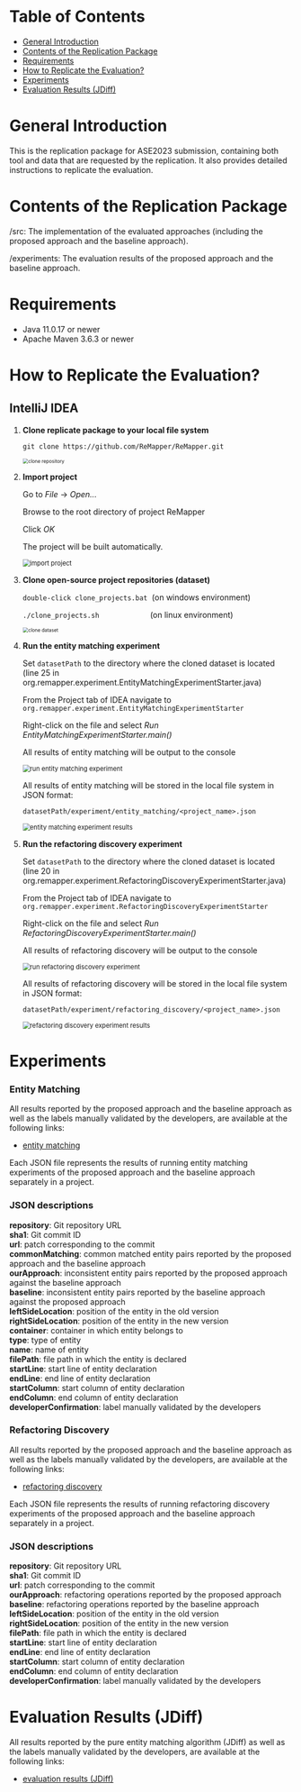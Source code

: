 # Table of Contents

- [General Introduction](#General-Introduction)
- [Contents of the Replication Package](#Contents-of-the-Replication-Package)
- [Requirements](#Requirements)
- [How to Replicate the Evaluation?](#How-to-Replicate-the-Evaluation)
- [Experiments](#Experiments)
- [Evaluation Results (JDiff)](#Evaluation-Results-(JDiff))

# General Introduction

This is the replication package for ASE2023 submission, containing both tool and data that are requested by the replication. It also provides detailed instructions to replicate the evaluation.

# Contents of the Replication Package

/src: The implementation of the evaluated approaches (including the proposed approach and the baseline approach).

/experiments: The evaluation results of the proposed approach and the baseline approach.

# Requirements

- Java 11.0.17 or newer
- Apache Maven 3.6.3 or newer

# How to Replicate the Evaluation?

## IntelliJ IDEA

1. **Clone replicate package to your local file system**

   `git clone https://github.com/ReMapper/ReMapper.git`
   
   <img src="./clone_repository.png" alt="clone repository" style="zoom:60%;" />

2. **Import project**

   Go to *File* -> *Open...*

   Browse to the root directory of project ReMapper

   Click *OK*

   The project will be built automatically.

   <img src="./import_project.png" alt="import project" style="zoom:80%;" />

3. **Clone open-source project repositories (dataset)**
   
   `double-click clone_projects.bat` &nbsp;(on windows environment)
   
   `./clone_projects.sh` &nbsp;&nbsp;&nbsp;&nbsp;&nbsp;&nbsp;&nbsp;&nbsp;&nbsp;&nbsp;&nbsp;&nbsp;&nbsp;&nbsp;&nbsp;&nbsp;&nbsp;&nbsp;&nbsp;&nbsp;&nbsp;&nbsp;(on linux environment)
   
   <img src="./clone_dataset.png" alt="clone dataset" style="zoom:60%;" />

4. **Run the entity matching experiment**

   Set `datasetPath` to the directory where the cloned dataset is located (line 25 in org.remapper.experiment.EntityMatchingExperimentStarter.java)

   From the Project tab of IDEA navigate to `org.remapper.experiment.EntityMatchingExperimentStarter`

   Right-click on the file and select *Run EntityMatchingExperimentStarter.main()*

   All results of entity matching will be output to the console

   <img src="./run_entity_matching_experiment.png" alt="run entity matching experiment" style="zoom:80%;" />

   All results of entity matching will be stored in the local file system in JSON format:

   `datasetPath/experiment/entity_matching/<project_name>.json` 

   <img src="./entity_matching_experiment_results.png" alt="entity matching experiment results" style="zoom:80%;" />

5. **Run the refactoring discovery experiment**

   Set `datasetPath` to the directory where the cloned dataset is located (line 20 in org.remapper.experiment.RefactoringDiscoveryExperimentStarter.java)

   From the Project tab of IDEA navigate to `org.remapper.experiment.RefactoringDiscoveryExperimentStarter`

   Right-click on the file and select *Run RefactoringDiscoveryExperimentStarter.main()*

   All results of refactoring discovery will be output to the console
   
   <img src="./run_refactoring_discovery_experiment.png" alt="run refactoring discovery experiment" style="zoom:80%;" />
   
   All results of refactoring discovery will be stored in the local file system in JSON format:
   
   `datasetPath/experiment/refactoring_discovery/<project_name>.json` 
   
   <img src="./refactoring_discovery_experiment_results.png" alt="refactoring discovery experiment results" style="zoom:80%;" />

# Experiments

### Entity Matching

All results reported by the proposed approach and the baseline approach as well as the labels manually validated by the developers, are available at the following links:

* [entity matching](experiments/entity%20matching/)

Each JSON file represents the results of running entity matching experiments of the proposed approach and the baseline approach separately in a project.

### JSON descriptions

**repository**: Git repository URL  
**sha1**: Git commit ID  
**url**: patch corresponding to the commit  
**commonMatching**: common matched entity pairs reported by the proposed approach and the baseline approach  
**ourApproach**: inconsistent entity pairs reported by the proposed approach against the baseline approach  
**baseline**: inconsistent entity pairs reported by the baseline approach against the proposed approach  
**leftSideLocation**: position of the entity in the old version  
**rightSideLocation**: position of the entity in the new version  
**container**: container in which entity belongs to  
**type**: type of entity  
**name**: name of entity  
**filePath**: file path in which the entity is declared  
**startLine**: start line of entity declaration  
**endLine**: end line of entity declaration  
**startColumn**: start column of entity declaration  
**endColumn**: end column of entity declaration  
**developerConfirmation**: label manually validated by the developers

### Refactoring Discovery

All results reported by the proposed approach and the baseline approach as well as the labels manually validated by the developers, are available at the following links:

* [refactoring discovery](experiments/refactoring%20discovery/)

Each JSON file represents the results of running refactoring discovery experiments of the proposed approach and the baseline approach separately in a project.

### JSON descriptions

**repository**: Git repository URL  
**sha1**: Git commit ID  
**url**: patch corresponding to the commit  
**ourApproach**: refactoring operations reported by the proposed approach  
**baseline**: refactoring operations reported by the baseline approach  
**leftSideLocation**: position of the entity in the old version  
**rightSideLocation**: position of the entity in the new version  
**filePath**: file path in which the entity is declared  
**startLine**: start line of entity declaration  
**endLine**: end line of entity declaration  
**startColumn**: start column of entity declaration  
**endColumn**: end column of entity declaration  
**developerConfirmation**: label manually validated by the developers

# Evaluation Results (JDiff)

All results reported by the pure entity matching algorithm (JDiff) as well as the labels manually validated by the developers, are available at the following links:

* [evaluation results (JDiff)](experiments/evaluation%20results%20(JDiff)/)